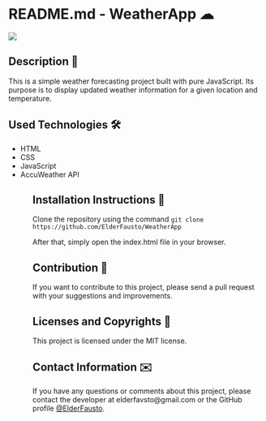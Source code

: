 <h1>README.md - WeatherApp ☁</h1>
<img src="https://user-images.githubusercontent.com/85243693/217658197-97b428a8-6e52-4917-9bca-1eb455ef3acc.gif" />

<h2>Description 📜</h2>
<p>This is a simple weather forecasting project built with pure JavaScript. Its purpose is to display updated weather information for a given location and temperature.</p>

<h2>Used Technologies 🛠️</h2>
<ul>
  <li>HTML</li>
  <li>CSS</li>
  <li>JavaScript</li>
  <li>AccuWeather API</li>
<ul>

<h2>Installation Instructions 📎</h2>
<p>Clone the repository using the command <code>git clone https://github.com/ElderFausto/WeatherApp</code></p>
<p>After that, simply open the index.html file in your browser.</p>

<h2>Contribution 🤝</h2>
<p>If you want to contribute to this project, please send a pull request with your suggestions and improvements.</p>

<h2>Licenses and Copyrights 📰</h2>
<p>This project is licensed under the MIT license.</p>

<h2>Contact Information ✉️</h2>
<p>If you have any questions or comments about this project, please contact the developer at elderfavsto@gmail.com or the GitHub profile <a href="https://github.com/ElderFausto">@ElderFausto</a>.</p>
